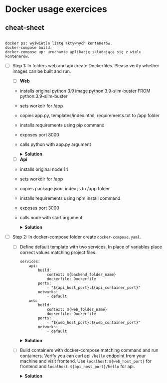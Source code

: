 # Docker usage exercices

## cheat-sheet
```

docker ps: wyświetla listę aktywnych kontenerów.
docker-compose build:
docker-compose up: uruchamia aplikację składającą się z wielu kontenerów.
```


- [ ] Step 1: In folders web and api create Dockerfiles. Please verify whether images can be built and run.

    - [ ] **Web**
    * installs original python 3.9 image python:3.9-slim-buster
    FROM python:3.9-slim-buster
    * sets workdir for /app
    * copies app.py, templates/index.html, requirements.txt to /app folder
    * installs requirements using pip command
    * exposes port 8000
    * calls python with app.py argument
        <details>
        <summary><b>Solution</b></summary>

            FROM python:3.9-slim-buster
            WORKDIR /app
            COPY app.py /app
            COPY templates/index.html /app/templates/
            COPY requirements.txt /app
            RUN pip install --no-cache-dir -r requirements.txt 
            EXPOSE 8000
            CMD ["python", "app.py"]
    
        </details>

    - [ ] **Api**
    * installs original node:14
    * sets workdir for /app
    * copies package.json, index.js to /app folder
    * installs requirements using npm install command
    * exposes port 3000
    * calls node with start argument
        <details>
        <summary><b>Solution</b></summary>

            FROM node:14
            WORKDIR /app
            COPY package.json /app
            COPY index.js /app
            RUN npm install
            EXPOSE 3000
            CMD ["npm", "start"]

        </details>

- [ ] Step 2: In docker-compose folder create ```docker-compose.yaml```.
    - [ ] Define default template with two services. In place of variables place correct values matching project files.
        ```
        services:
            api:
                build:
                    context: ${backend_folder_name}
                    dockerfile: Dockerfile
                ports:
                    - "${api_host_port}:${api_container_port}"
                networks:
                    - default
            web:
                build:
                    context: ${web_folder_name}
                    dockerfile: Dockerfile
                ports:
                    - "${web_host_port}:${web_container_port}"
                networks:
                    - default
        ```
        <details>
            <summary><b>Solution</b></summary>

            services:
                api:
                    build:
                        context: backend
                        dockerfile: Dockerfile
                    ports:
                        - "3000:3000"
                    networks:
                        - default
                web:
                    build:
                        context: web
                        dockerfile: Dockerfile
                    ports:
                        - "8000:8000"
                    networks:
                        - default
        </details>
    - [ ] Build containers with docker-compose matching command and run containers. Verify you can curl api ```/hello``` endpoint from your machine and visit frontend. Use ```localhost:${web_host_port}``` for frontend and ```localhost:${api_host_port}/hello``` for api. 

         <details>
            <summary><b>Solution</b></summary>

            docker-compose build && docker-compose up

            You should see output in console like:
            api_1  | 
            api_1  | > my-api@1.0.0 start /app
            api_1  | > node index.js
            api_1  | 
            api_1  | Server listening on port 3000
            web_1  |  * Serving Flask app 'app'
            web_1  |  * Debug mode: on
            web_1  | WARNING: This is a development server. Do not use it in a production deployment. Use a production WSGI server instead.
            web_1  |  * Running on all addresses (0.0.0.0)
            web_1  |  * Running on http://127.0.0.1:8000
            web_1  |  * Running on http://172.25.0.3:8000
            web_1  | Press CTRL+C to quit
            web_1  |  * Restarting with stat
            web_1  |  * Debugger is active!
            web_1  |  * Debugger PIN: 597-877-487
        </details>